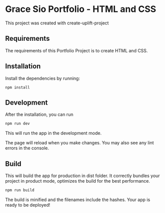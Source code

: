 # Grace Sio Portfolio - HTML and CSS

This project was created with create-uplift-project

## Requirements

The requirements of this Portfolio Project is to create HTML and CSS.

## Installation

Install the dependencies by running:

```phyton
npm install
```

## Development

After the installation, you can run

```python
npm run dev
```

This will run the app in the development mode.

The page will reload when you make changes.
You may also see any lint errors in the console.

## Build

This will build the app for production in dist folder.
It correctly bundles your project in product mode, optimizes the build for the best performance.

```python
npm run build
```

The build is minified and the filenames include the hashes.
Your app is ready to be deployed!

